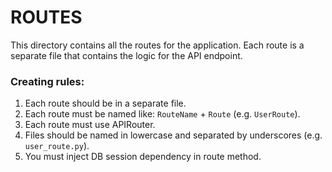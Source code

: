 # ROUTES
This directory contains all the routes for the application. Each route is a separate file that contains the logic for the API endpoint.

### Creating rules:
1. Each route should be in a separate file.
2. Each route must be named like: `RouteName` + `Route` (e.g. `UserRoute`).
3. Each route must use APIRouter.
4. Files should be named in lowercase and separated by underscores (e.g. `user_route.py`).
5. You must inject DB session dependency in route method.
